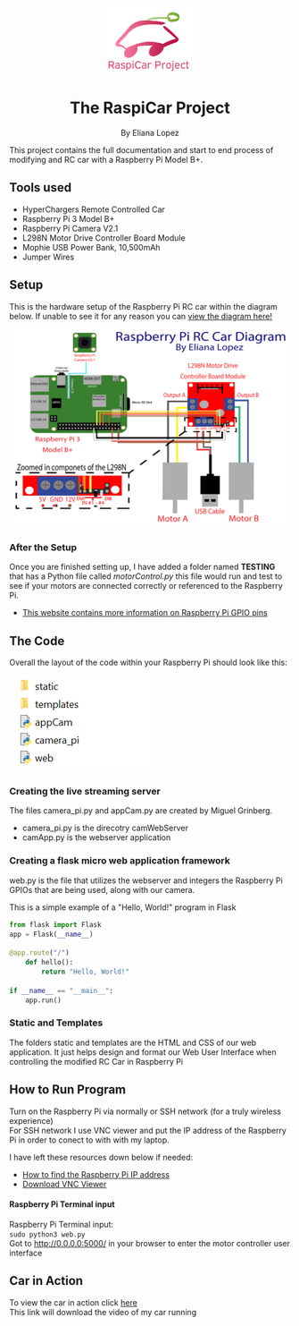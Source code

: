<br />
 <p align="center">
     <img src="https://github.com/elianalopez/RaspiCar-Project/blob/main/Images/carproject.png?raw=true" width="160" height="120">
    <h1 align="center">The RaspiCar Project</h1>
    <p align="center" class="h6">By Eliana Lopez</p>
    <p align="center"></p>
 </p>
 
This project contains the full documentation and start to end process of modifying and RC car with a Raspberry Pi Model B+.

## Tools used
<ul>
<li>HyperChargers Remote Controlled Car</li>
<li>Raspberry Pi 3 Model B+</li>
<li>Raspberry Pi Camera V2.1</li>
<li>L298N Motor Drive Controller Board Module</li>
<li>Mophie USB Power Bank, 10,500mAh</li>
<li>Jumper Wires</li> 
</ul>

## Setup
This is the hardware setup of the Raspberry Pi RC car within the diagram below. If unable to see it for any reason you can  <a href="https://github.com/elianalopez/RaspiCar-Project/blob/main/Images/diagram.png?raw=true">view the diagram here!</a>

![Diagram](Images/diagram.png)

### After the Setup
Once you are finished setting up, I have added a folder named **TESTING** that has a Python file called *motorControl.py* this file would run and test to see if your motors are connected correctly or referenced to the Raspberry Pi. 

* <a href="https://projects.raspberrypi.org/en/projects/physical-computing/1">This website contains more information on Raspberry Pi GPIO pins</a>

## The Code
Overall the layout of the code within your Raspberry Pi should look like this:

![Directory](Images/directory.PNG)

### Creating the live streaming server
The files camera_pi.py and appCam.py are created by Miguel Grinberg. 
* camera_pi.py is the direcotry camWebServer
* camApp.py is the webserver application

### Creating a flask micro web application framework

web.py is the file that utilizes the webserver and integers the Raspberry Pi GPIOs that are being used, along with our camera.

This is a simple example of a "Hello, World!" program in Flask

```python
from flask import Flask
app = Flask(__name__)

@app.route("/")
    def hello():
        return "Hello, World!"

if __name__ == "__main__":
    app.run()
```

### Static and Templates 
The folders static and templates are the HTML and CSS of our web application. It just helps design and format our Web User Interface when controlling the modified RC Car in Raspberry Pi

## How to Run Program
Turn on the Raspberry Pi via normally or SSH network (for a truly wireless experience)
<br>
For SSH network I use VNC viewer and put the IP address of the Raspberry Pi in order to conect to with with my laptop. 

I have left these resources down below if needed:
* <a href="https://www.raspberrypi.org/documentation/remote-access/ip-address.md">How to find the Raspberry Pi IP address</a>
* <a href="https://www.realvnc.com/en/connect/download/viewer/"> Download VNC Viewer </a>

#### Raspberry Pi Terminal input
Raspberry Pi Terminal input:
<br>
 `sudo python3 web.py`
 <br>
 Got to http://0.0.0.0:5000/ in your browser to enter the motor controller user interface

  
## Car in Action
To view the car in action click <a href="https://github.com/elianalopez/Raspberry-Pi-RC-Car-Project/blob/master/car.mov?raw=true">here</a>
<br>
This link will download the video of my car running
